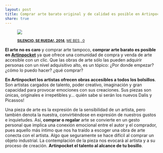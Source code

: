 ```yaml
---
layout: post
title: Comprar arte barato original y de calidad es posible en Artinpocket 
share: true
---
```


<figure class="text-center">
	<img src="http://artinpocket.cat/users_images/432.jpg?1395304247">
	<figcaption>
		<p><small><strong><a href="http://artinpocket.cat/work_home.php?$artist_code=409&$work_code=432#disqus_thread">SILENCIO, SE RUEDA!, 2014</a></strong>, <a href="http://artinpocket.cat/artist_home.php?$artist_code=409">ME BES , 0</a></small></p>
	</figcaption>
</figure>

**El arte no es caro** y comprar arte tampoco,  **comprar arte barato es posible en [Artinpocket](http://www.artinpocket.cat/)** ya que ofrece una comunidad de compra y venda de arte accesible con un clic. Que las obras de arte sólo las pueden adquirir personas con un nivel adquisitivo alto, es un tópico: ¿Por donde empezar? ¿cómo lo puedo hacer? ¿qué comprar?  

**En Artinpocket los artistas ofrecen obras accesibles a todos los bolsillos**. Son artistas cargados de talento, poder creativo, imaginación y gran capacidad para provocar emociones con sus creaciones. Sus piezas son únicas, originales e irrepetibles y... quién sabe si serán los nuevos Dalis y Picassos! 

Una pieza de arte es la expresión de la sensibilidad de un artista, pero también denota la nuestra, convirtiéndose en expresión de nuestros gustos e inquietudes. Así, **comprar o regalar** arte se convierte en un gesto personal que implica una conexión emocional entre el autor y el comprador, pues aquello más íntimo que nos ha traído a escoger una obra de arte conecta con el artista. Algo que seguramente se hace difícil al comprar un objeto industrial. La contemplación de la pieza nos evocará al artista y a su proceso de creación. **Artinpocket el talento al alcance de tu bosillo**.